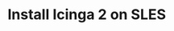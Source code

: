 # Install Icinga 2 on SLES
<!-- {% set sles = True %} -->
<!-- {% include "02-Installation.md" %} -->

